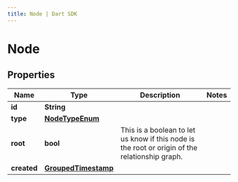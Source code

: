 ```yaml
---
title: Node | Dart SDK
---
```


# Node

## Properties
Name | Type | Description | Notes
------------ | ------------- | ------------- | -------------
**id** | **String** |  | 
**type** | [**NodeTypeEnum**](NodeTypeEnum) |  | 
**root** | **bool** | This is a boolean to let us know if this node is the root or origin of the relationship graph. | 
**created** | [**GroupedTimestamp**](GroupedTimestamp) |  | 



